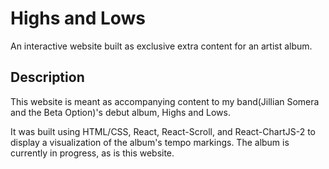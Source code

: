 # Highs and Lows
An interactive website built as exclusive extra content for an artist album.

## Description
This website is meant as accompanying content to my band(Jillian Somera and the Beta Option)'s debut album, Highs and Lows. 

It was built using HTML/CSS, React, React-Scroll, and React-ChartJS-2 to display a visualization of the album's tempo markings. The album is currently in progress, as is this website.
